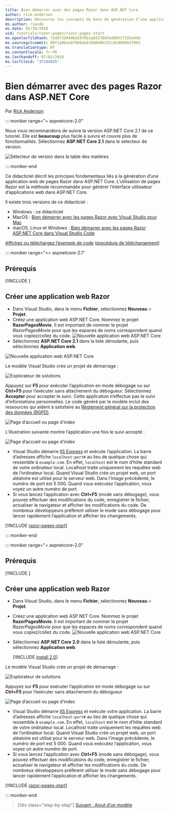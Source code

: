 ```yaml
---
title: Bien démarrer avec des pages Razor dans ASP.NET Core
author: rick-anderson
description: Découvrez les concepts de base de génération d’une application web de pages Razor ASP.NET Core. Les pages Razor sont recommandées pour les charges de travail web dans ASP.NET Core.
ms.author: riande
ms.date: 05/30/2018
uid: tutorials/razor-pages/razor-pages-start
ms.openlocfilehash: 7148f2d944bd1978b1a83278dfed9051f192e4dd
ms.sourcegitcommit: 08f1a9baa97060da5168840b332c9c0805b5f901
ms.translationtype: HT
ms.contentlocale: fr-FR
ms.lasthandoff: 07/02/2018
ms.locfileid: "37144935"
---
```

# <a name="get-started-with-razor-pages-in-aspnet-core"></a>Bien démarrer avec des pages Razor dans ASP.NET Core

Par [Rick Anderson](https://twitter.com/RickAndMSFT)

::: moniker range="= aspnetcore-2.0"

Nous vous recommandons de suivre la version ASP.NET Core 2.1 de ce tutoriel. Elle est **beaucoup** plus facile à suivre et couvre plus de fonctionnalités. Sélectionnez **ASP.NET Core 2.1** dans le sélecteur de version.

![Sélecteur de version dans la table des matières](razor-pages-start/_static/v21.png)

::: moniker-end

Ce didacticiel décrit les principes fondamentaux liés à la génération d’une application web de pages Razor dans ASP.NET Core. L’utilisation de pages Razor est la méthode recommandée pour générer l’interface utilisateur d’applications web dans ASP.NET Core.

Il existe trois versions de ce didacticiel :

* Windows : ce didacticiel
* MacOS : [Bien démarrer avec les pages Razor avec Visual Studio pour Mac](xref:tutorials/razor-pages-mac/razor-pages-start)
* macOS, Linux et Windows : [Bien démarrer avec les pages Razor ASP.NET Core dans Visual Studio Code](xref:tutorials/razor-pages-vsc/razor-pages-start)

[Affichez ou téléchargez l’exemple de code](https://github.com/aspnet/Docs/tree/master/aspnetcore/tutorials/razor-pages/razor-pages-start/sample) ([procédure de téléchargement](xref:tutorials/index#how-to-download-a-sample))

::: moniker range=">= aspnetcore-2.1"

## <a name="prerequisites"></a>Prérequis

[!INCLUDE [](~/includes/net-core-prereqs-windows.md) [](~/includes/net-core-prereqs-windows.md)]

## <a name="create-a-razor-web-app"></a>Créer une application web Razor

* Dans Visual Studio, dans le menu **Fichier**, sélectionnez **Nouveau** > **Projet**.
* Créez une application web ASP.NET Core. Nommez le projet **RazorPagesMovie**. Il est important de nommer le projet *RazorPagesMovie* pour que les espaces de noms correspondent quand vous copiez/collez du code.
 ![Nouvelle application web ASP.NET Core](razor-pages-start/_static/np_2.1.png)
* Sélectionnez **ASP.NET Core 2.1** dans la liste déroulante, puis sélectionnez **Application web**.

 ![Nouvelle application web ASP.NET Core](razor-pages-start/_static/np_2_2.1.png)

Le modèle Visual Studio crée un projet de démarrage :

![Explorateur de solutions](razor-pages-start/_static/se2.1.png)

Appuyez sur **F5** pour exécuter l’application en mode débogage ou sur **Ctrl+F5** pour l’exécuter sans attachement du débogueur. Sélectionnez **Accepter** pour accepter le suivi. Cette application n’effectue pas le suivi d’informations personnelles. Le code généré par le modèle inclut des ressources qui aident à satisfaire au [Règlement général sur la protection des données (RGPD)](xref:security/gdpr).

![Page d’accueil ou page d’index](razor-pages-start/_static/homeGDPR.png)

L’illustration suivante montre l’application une fois le suivi accepté :

![Page d’accueil ou page d’index](razor-pages-start/_static/home2.1.png)

* Visual Studio démarre [IIS Express](/iis/extensions/introduction-to-iis-express/iis-express-overview) et exécute l’application. La barre d’adresses affiche `localhost:port#` au lieu de quelque chose qui ressemble à `example.com`. En effet, `localhost` est le nom d’hôte standard de votre ordinateur local. Localhost traite uniquement les requêtes web de l’ordinateur local. Quand Visual Studio crée un projet web, un port aléatoire est utilisé pour le serveur web. Dans l’image précédente, le numéro de port est 5 000. Quand vous exécutez l’application, vous voyez un autre numéro de port.
* Si vous lancez l’application avec **Ctrl+F5** (mode sans débogage), vous pouvez effectuer des modifications du code, enregistrer le fichier, actualiser le navigateur et afficher les modifications du code. De nombreux développeurs préfèrent utiliser le mode sans débogage pour lancer rapidement l’application et afficher les changements.

[!INCLUDE [razor-pages-start](~/includes/RP/2.1/razor-pages-start.md)]

::: moniker-end

::: moniker range="= aspnetcore-2.0"

## <a name="prerequisites"></a>Prérequis

[!INCLUDE [](~/includes/net-core-prereqs-windows.md) [](~/includes/net-core-prereqs-windows.md)]

## <a name="create-a-razor-web-app"></a>Créer une application web Razor

* Dans Visual Studio, dans le menu **Fichier**, sélectionnez **Nouveau** > **Projet**.
* Créez une application web ASP.NET Core. Nommez le projet **RazorPagesMovie**. Il est important de nommer le projet *RazorPagesMovie* pour que les espaces de noms correspondent quand vous copiez/collez du code.
  ![Nouvelle application web ASP.NET Core](../../razor-pages/index/_static/np.png)
* Sélectionnez **ASP.NET Core 2.0** dans la liste déroulante, puis sélectionnez **Application web**.

  [!INCLUDE [install 2.0](~/includes/dotnetcore-on-dotnetfx-vs.md)]

Le modèle Visual Studio crée un projet de démarrage :

![Explorateur de solutions](razor-pages-start/_static/se.png)

Appuyez sur **F5** pour exécuter l’application en mode débogage ou sur **Ctrl+F5** pour l’exécuter sans attachement du débogueur

![Page d’accueil ou page d’index](razor-pages-start/_static/home.png)

* Visual Studio démarre [IIS Express](/iis/extensions/introduction-to-iis-express/iis-express-overview) et exécute votre application. La barre d’adresses affiche `localhost:port#` au lieu de quelque chose qui ressemble à `example.com`. En effet, `localhost` est le nom d’hôte standard de votre ordinateur local. Localhost traite uniquement les requêtes web de l’ordinateur local. Quand Visual Studio crée un projet web, un port aléatoire est utilisé pour le serveur web. Dans l’image précédente, le numéro de port est 5 000. Quand vous exécutez l’application, vous voyez un autre numéro de port.
* Si vous lancez l’application avec **Ctrl+F5** (mode sans débogage), vous pouvez effectuer des modifications du code, enregistrer le fichier, actualiser le navigateur et afficher les modifications du code. De nombreux développeurs préfèrent utiliser le mode sans débogage pour lancer rapidement l’application et afficher les changements.

[!INCLUDE [razor-pages-start](~/includes/RP/razor-pages-start.md)]

::: moniker-end

> [!div class="step-by-step"]
> [Suivant : Ajout d’un modèle](xref:tutorials/razor-pages/model)
